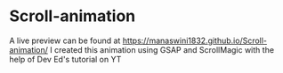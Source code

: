 # Scroll-animation
A live preview can be found at  https://manaswini1832.github.io/Scroll-animation/
I created this animation using GSAP and ScrollMagic with the help of Dev Ed's tutorial on YT
